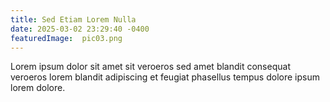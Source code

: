```yaml
---
title: Sed Etiam Lorem Nulla
date: 2025-03-02 23:29:40 -0400
featuredImage:  pic03.png 
---
```


Lorem ipsum dolor sit amet sit veroeros sed amet blandit consequat veroeros lorem blandit adipiscing et feugiat phasellus tempus dolore ipsum lorem dolore.